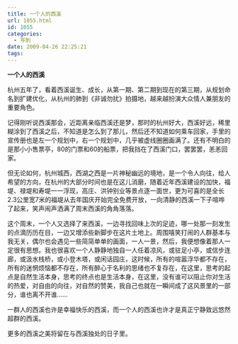 ```yaml
---
title: 一个人的西溪
url: 1055.html
id: 1055
categories:
  - 写到
date: 2009-04-26 22:25:21
tags:
---
```


**一个人的西溪**

  
杭州五年了，看着西溪诞生、成长，从第一期、第二期到现在的第三期，从规划命名到扩建优化，从杭州的肺到《非诚勿扰》拍摄地，越来越扮演大众情人兼朋友的重要角色。  
  
记得刚听说西溪那会，近距离亲临西溪还是梦，那时的杭州好大，西溪好远，稀里糊涂到了西溪之后，不知道是怎么到了那儿，然后还不知道如何乘车回家，手里的宣传册也是左一个规划中，右一个规划中，几乎被虚线圈圈画满了。还有不明白的是那小小售票亭，80的门票和60的船票，把我挡在了西溪门口，罢罢罢，恙恙回家。  
  
但无论如何，杭州城西，西湖之西是一片神秘幽远的境地，是一个令人向往，给人希望的方向，在杭州的大部分时间也是在这儿消磨，随着近年西溪建设的加快，福堤、禄堤和寿堤一一浮现，高庄、洪钟别业等景点逐一面世，更为可喜的是全长2.3公里宽7米的福堤从去年国庆开始完全免费开放，一向清静的西溪一下子喧哗了起来，笑声闹声洒满了周末西溪的角角落落。  
  
这个周末，一个人又选择了来西溪，一边寻找回味上次的足迹，哪一处那一刻发生的点滴历历在目，一边又增添些新脚步在这片土地上。周围嘻笑打闹的人群基本与我无关，偶尔也会遇见一些简简单单的画面，一人一景，然后，我便想像着那人一定很有思想。我也很喜欢一个人静静地独自一人任着凉风，或驻足小亭，或信步连廊，或汲水栈桥，或小登木塔，或闲话园庄，这时候，所有的喧嚣浮华都不存在，所有的迷惘烦恼都不存在，所有醉心于名利的思绪也不复存在，在这里，思考的起点是自然生活本身，思考的终点也是生活本身，在这里，没有谁可以阻止你对生活的热爱，对自由的向往，对自然的赞美，我自己也就在一瞬间成了这风景里的一部分，谁也离不开谁……  
  
一群人的西溪也许是幸福快乐的西溪，而一个人的西溪也许才是真正宁静致远悠然超群的西溪。  
  
更多的西溪之美将留在与西溪独处的日子里。